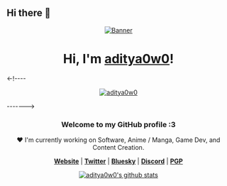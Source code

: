 ## Hi there 👋

<p align="center">
  <a href="github.com/aditya0w0">
    <img src="./assets/magic.gif" alt="Banner">
  </a>
</p>

<h1 align="center">Hi, I'm <a href="github.com/aditya0w0">aditya0w0</a>!</h1>
<-!----<p align="center">
  <a href="https://aditya0w0.com">
    <img src="https://aditya0w0.com/88x31.webp" alt="aditya0w0">
  </a>
</p> ------->

<h3 align="center">Welcome to my GitHub profile :3</h3>

<p align="center">❤ I'm currently working on Software, Anime / Manga, Game Dev, and Content Creation.</p>

<p align="center">
  <strong><a href="https://aditya0w0.com">Website</a></strong> |
  <strong><a href="https://x.com/">Twitter</a></strong> |
  <strong><a href="https://bsky.app/profile/">Bluesky</a></strong> |
  <strong><a href="https://discord.gg/">Discord</a></strong> |
  <strong><a href="https://google.com/">PGP</a></strong>
</p>

<p align="center">
  <a href="https://github.com/aditya0w0"><img src="https://github-readme-stats.vercel.app/api?username=aditya0w0&hide_border=true&show_icons=true" alt="aditya0w0's github stats"></a>
</p>

<!--
**aditya0w0/aditya0w0** is a ✨ _special_ ✨ repository because its `README.md` (this file) appears on your GitHub profile.

Here are some ideas to get you started:

- 🔭 I’m currently working on ...
- 🌱 I’m currently learning ...
- 👯 I’m looking to collaborate on ...
- 🤔 I’m looking for help with ...
- 💬 Ask me about ...
- 📫 How to reach me: ...
- 😄 Pronouns: ...
- ⚡ Fun fact: ...
-->
